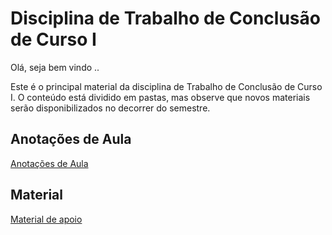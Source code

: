 # Disciplina de Trabalho de Conclusão de Curso I

Olá, seja bem vindo ..

Este é o principal material da disciplina de Trabalho de Conclusão de Curso I. O conteúdo está dividido em pastas, mas observe que novos materiais serão disponibilizados no decorrer do semestre.

## Anotações de Aula

[Anotações de Aula](/anotacoesAula.md "Anotações de Aula")  

## Material

[Material de apoio](/Material "Material de Apoio")  
